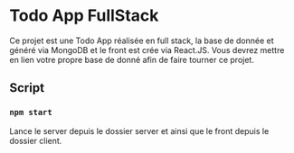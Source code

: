 # Todo App FullStack

Ce projet est une Todo App réalisée en full stack, la base de donnée et généré via MongoDB et le front est crée via React.JS. Vous devrez mettre en lien votre propre base de donné afin de faire tourner ce projet.

## Script

### `npm start`

Lance le server depuis le dossier server et ainsi que le front depuis le dossier client.
